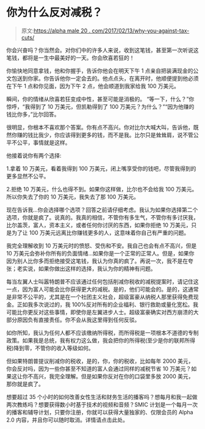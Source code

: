 # 你为什么反对减税？

> 原文:[https://alpha male 20 . com/2017/02/13/why-you-against-tax-cuts/](https://alphamale20.com/2017/02/13/why-are-you-against-tax-cuts/)

你会兴奋吗？你当然会。对你们中的许多人来说，收到这笔钱，甚至第一次听说这笔钱，都将是一生中最美好的一天。你会欣喜若狂的！

你愉快地同意拿钱，他和你握手，告诉你他会在明天下午 1 点亲自把装满现金的公文包送到你家。你告诉他你一定会去的。他点点头，在离开时，他顺便提到他必须在下午 1 点和你见面，因为下午 2 点，他会顺道到我家给我 100 万美元。

瞬间，你的情绪从欣喜若狂变成中性，甚至可能是消极的。
“等一下，什么？”你惊呼，“我得到了 10 万美元，但凯勒得到了 100 万美元？为什么？”“因为他赚的钱比你多，”比尔回答。

很明显，你根本不喜欢那个答案。你有点不高兴。你对比尔大喊大叫，告诉他，既然你赚的钱比我少，你应该得到更多的钱，而不是我。比尔只是耸耸肩，说不管公平不公平，事情就是这样。

他接着说你有两个选择:

1.拿着 10 万美元，看着我得到 100 万美元，闭上嘴享受你的钱吧，尽管我得到的更多显然不公平。

2.拒绝 10 万美元，什么也得不到。如果你这样做，比尔也不会给我 100 万美元。所以你失去了你的 10 万美元，我失去了那 100 万美元。

现在告诉我...你会选择哪个选项？回答之前请仔细考虑。我认为如果你选择第二个选项，你就是疯了。说真的。我真的相信，不管你有多生气，不管你有多讨厌我，比尔盖茨，富人，资本主义，或者任何你讨厌的东西，如果你拒绝 10 万美元，只是为了让 100 万美元远离比你赚钱更多的人，这意味着你自己有严重的问题。

我完全理解收到 10 万美元时的愤怒、受伤和不安。我自己也会有点不高兴，但是 10 万美元会弥补你所有的负面情绪...如果你是一个正常的正常人。但是，如果你因为别人比你多而拒绝接受这笔钱，我认为你真的疯了。再说一次，我不是在夸张；老实说，如果你做出这样的选择，我认为你的精神有问题。

每当左翼人士叫嚣特朗普不应该通过任何包括削减你税收的减税提案时，请记住这一点，因为富人可能会比你获得更大的减税。是的，他们可能会的。是的，这通常是非常不公平的，尤其是在一个社团主义社会，超级富豪从纳税人那里获得免费现金。正如我多次说过的，我 100%反对所有的企业福利、银行救助或量化宽松。我可能比你更反对这些事情，即使你是左翼进步人士。超级富豪确实对西方崩溃的大部分原因负有直接责任。你不会从我这里得到任何反驳。

如你所知，我认为任何人都不应该缴纳所得税，而所得税是一项根本不道德的专制政策。如果我是总统，我有权力这么做，我会把你的所得税(至少是你的联邦所得税)降到零，不管你的收入等级如何。

但如果特朗普提议削减你的税收，是的，你，你的税收，比如每年 2000 美元，你会反对吗，因为一些你甚至不知道的富人会通过同样的减税节省 10 万美元？如果这让你不高兴，我完全理解。但是如果你反对在你的口袋里多放 2000 美元，那你就是疯了。

想要超过 35 个小时的如何改善女性生活和财务生活的播客吗？想每月和我一起做两次教练吗？想要获得数小时基于技术的视频和音频？SMIC 计划是一个每月一次的播客和辅导计划，只要你注册，你就可以获得大量独家的、仅限会员的 Alpha 2.0 内容，并且你可以随时取消。详情请点击此处。